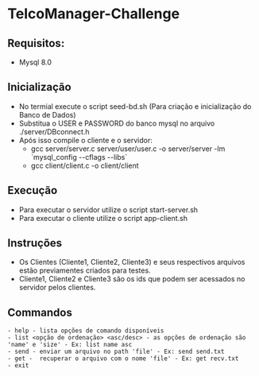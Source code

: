 # TelcoManager-Challenge

## Requisitos:
- Mysql 8.0

## Inicialização
- No termial execute o script seed-bd.sh (Para criação e inicialização do Banco de Dados)
- Substitua o USER e PASSWORD do banco mysql no arquivo ./server/DBconnect.h
- Após isso compile o cliente e o servidor:
  - gcc server/server.c server/user/user.c -o server/server -lm \`mysql_config --cflags --libs\`
  - gcc client/client.c -o client/client 
  
## Execução
- Para executar o servidor utilize o script start-server.sh
- Para executar o cliente utilize o script app-client.sh

## Instruções
- Os Clientes (Cliente1, Cliente2, Cliente3) e seus respectivos arquivos estão previamentes criados para testes.
- Cliente1, Cliente2 e Cliente3 são os ids que podem ser acessados no servidor pelos clientes.

## Commandos

    - help - lista opções de comando disponíveis 
    - list <opção de ordenação> <asc/desc> - as opções de ordenação são 'name' e 'size' - Ex: list name asc
    - send - enviar um arquivo no path 'file' - Ex: send send.txt
    - get -  recuperar o arquivo com o nome 'file' - Ex: get recv.txt
    - exit

